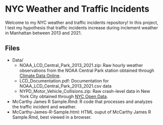 # NYC Weather and Traffic Incidents

Welcome to my NYC weather and traffic incidents repository! In this project, I test my hypothesis that traffic incidents increase during inclement weather in Manhattan between 2013 and 2021. 

## Files

* Data/
    * NOAA_LCD_Central_Park_2013_2021.zip: Raw hourly weather observations from the NOAA Central Park station obtained through [Climate Data Online](https://www.ncei.noaa.gov/cdo-web/).
    * LCD_Documentation.pdf: Documentation for NOAA_LCD_Central_Park_2013_2021.csv data
    * NYPD_Motor_Vehicle_Collisions.zip: Raw crash-level data in New York City obtained through [NYC Open Data](https://data.cityofnewyork.us/Public-Safety/Motor-Vehicle-Collisions-Crashes/h9gi-nx95/about_data).
* McCarthy James R Sample.Rmd: R code that processes and analyzes the traffic incident and weather. 
* McCarthy-James-R-Sample.html: HTML ouput of McCarthy James R Sample.Rmd, best viewed in a browser.





